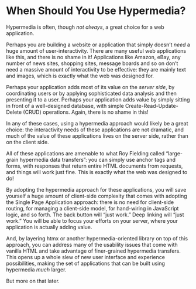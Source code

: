 # When Should You Use Hypermedia?

Hypermedia is often, though _not always_, a great choice for a web application.

Perhaps you are building a website or application that simply doesn’t _need_ a huge amount of user-interactivity. There are many useful web applications like this, and there is no shame in it! Applications like Amazon, eBay, any number of news sites, shopping sites, message boards and so on don’t need a massive amount of interactivity to be effective: they are mainly text and images, which is exactly what the web was designed for.

Perhaps your application adds most of its value on the _server side_, by coordinating users or by applying sophisticated data analysis and then presenting it to a user. Perhaps your application adds value by simply sitting in front of a well-designed database, with simple Create-Read-Update-Delete (CRUD) operations. Again, there is no shame in this!

In any of these cases, using a hypermedia approach would likely be a great choice: the interactivity needs of these applications are not dramatic, and much of the value of these applications lives on the server side, rather than on the client side.

All of these applications are amenable to what Roy Fielding called “large-grain hypermedia data transfers”: you can simply use anchor tags and forms, with responses that return entire HTML documents from requests, and things will work just fine. This is exactly what the web was designed to do!

By adopting the hypermedia approach for these applications, you will save yourself a huge amount of client-side complexity that comes with adopting the Single Page Application approach: there is no need for client-side routing, for managing a client-side model, for hand-wiring in JavaScript logic, and so forth. The back button will “just work.” Deep linking will “just work.” You will be able to focus your efforts on your server, where your application is actually adding value.

And, by layering htmx or another hypermedia-oriented library on top of this approach, you can address many of the usability issues that come with vanilla HTML and take advantage of finer-grained hypermedia transfers. This opens up a whole slew of new user interface and experience possibilities, making the set of applications that can be built using hypermedia _much_ larger.

But more on that later.
